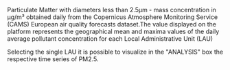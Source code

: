 Particulate Matter with diameters less than 2.5µm - mass concentration in µg/m³ obtained daily from the Copernicus Atmosphere Monitoring Service (CAMS) European air quality forecasts dataset.The value displayed on the platform represents the geographical mean and maxima values of the daily average pollutant concentration for each Local Administrative Unit (LAU)

Selecting the single LAU it is possible to visualize in the "ANALYSIS" box the respective time series of PM2.5.